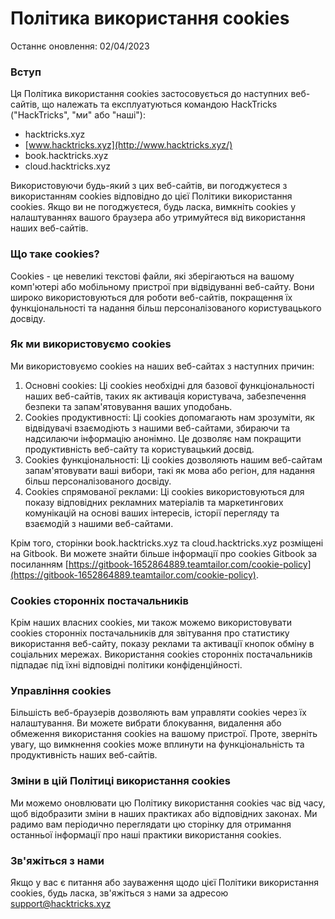 # Політика використання cookies

Останнє оновлення: 02/04/2023

### Вступ

Ця Політика використання cookies застосовується до наступних веб-сайтів, що належать та експлуатуються командою HackTricks ("HackTricks", "ми" або "наші"):

* hacktricks.xyz
* [www.hacktricks.xyz](http://www.hacktricks.xyz/)
* book.hacktricks.xyz
* cloud.hacktricks.xyz

Використовуючи будь-який з цих веб-сайтів, ви погоджуєтеся з використанням cookies відповідно до цієї Політики використання cookies. Якщо ви не погоджуєтеся, будь ласка, вимкніть cookies у налаштуваннях вашого браузера або утримуйтеся від використання наших веб-сайтів.

### Що таке cookies?

Cookies - це невеликі текстові файли, які зберігаються на вашому комп'ютері або мобільному пристрої при відвідуванні веб-сайту. Вони широко використовуються для роботи веб-сайтів, покращення їх функціональності та надання більш персоналізованого користувацького досвіду.

### Як ми використовуємо cookies

Ми використовуємо cookies на наших веб-сайтах з наступних причин:

1. Основні cookies: Ці cookies необхідні для базової функціональності наших веб-сайтів, таких як активація користувача, забезпечення безпеки та запам'ятовування ваших уподобань.
2. Cookies продуктивності: Ці cookies допомагають нам зрозуміти, як відвідувачі взаємодіють з нашими веб-сайтами, збираючи та надсилаючи інформацію анонімно. Це дозволяє нам покращити продуктивність веб-сайту та користувацький досвід.
3. Cookies функціональності: Ці cookies дозволяють нашим веб-сайтам запам'ятовувати ваші вибори, такі як мова або регіон, для надання більш персоналізованого досвіду.
4. Cookies спрямованої реклами: Ці cookies використовуються для показу відповідних рекламних матеріалів та маркетингових комунікацій на основі ваших інтересів, історії перегляду та взаємодій з нашими веб-сайтами.

Крім того, сторінки book.hacktricks.xyz та cloud.hacktricks.xyz розміщені на Gitbook. Ви можете знайти більше інформації про cookies Gitbook за посиланням [https://gitbook-1652864889.teamtailor.com/cookie-policy](https://gitbook-1652864889.teamtailor.com/cookie-policy).

### Cookies сторонніх постачальників

Крім наших власних cookies, ми також можемо використовувати cookies сторонніх постачальників для звітування про статистику використання веб-сайту, показу реклами та активації кнопок обміну в соціальних мережах. Використання cookies сторонніх постачальників підпадає під їхні відповідні політики конфіденційності.

### Управління cookies

Більшість веб-браузерів дозволяють вам управляти cookies через їх налаштування. Ви можете вибрати блокування, видалення або обмеження використання cookies на вашому пристрої. Проте, зверніть увагу, що вимкнення cookies може вплинути на функціональність та продуктивність наших веб-сайтів.

### Зміни в цій Політиці використання cookies

Ми можемо оновлювати цю Політику використання cookies час від часу, щоб відобразити зміни в наших практиках або відповідних законах. Ми радимо вам періодично переглядати цю сторінку для отримання останньої інформації про наші практики використання cookies.

### Зв'яжіться з нами

Якщо у вас є питання або зауваження щодо цієї Політики використання cookies, будь ласка, зв'яжіться з нами за адресою [support@hacktricks.xyz](mailto:support@hacktricks.xyz)
